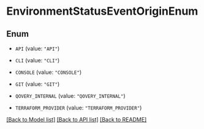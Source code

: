 # EnvironmentStatusEventOriginEnum

## Enum


* `API` (value: `"API"`)

* `CLI` (value: `"CLI"`)

* `CONSOLE` (value: `"CONSOLE"`)

* `GIT` (value: `"GIT"`)

* `QOVERY_INTERNAL` (value: `"QOVERY_INTERNAL"`)

* `TERRAFORM_PROVIDER` (value: `"TERRAFORM_PROVIDER"`)


[[Back to Model list]](../README.md#documentation-for-models) [[Back to API list]](../README.md#documentation-for-api-endpoints) [[Back to README]](../README.md)


